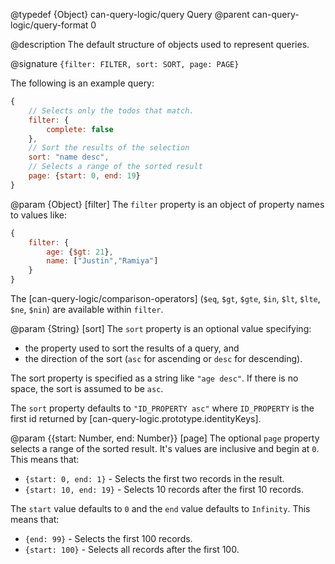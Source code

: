 @typedef {Object} can-query-logic/query Query
@parent can-query-logic/query-format 0

@description The default structure of objects used to represent
queries.  

@signature `{filter: FILTER, sort: SORT, page: PAGE}`


The following is an example query:

```js
{
    // Selects only the todos that match.
    filter: {
        complete: false
    },
    // Sort the results of the selection
    sort: "name desc",
    // Selects a range of the sorted result
    page: {start: 0, end: 19}
}
```

@param {Object} [filter] The `filter` property is an object of property names to values like:

```js
{
    filter: {
        age: {$gt: 21},
        name: ["Justin","Ramiya"]
    }
}
```

The [can-query-logic/comparison-operators] (`$eq`, `$gt`, `$gte`, `$in`, `$lt`, `$lte`, `$ne`, `$nin`)
are available within `filter`.


@param {String} [sort] The `sort` property is an optional value specifying:
- the property used to sort the results of a query, and
- the direction of the sort (`asc` for ascending or `desc` for descending).

The sort property is specified as a string like `"age desc"`.  If there is no space,
the sort is assumed to be `asc`.

The `sort` property defaults to `"ID_PROPERTY asc"` where `ID_PROPERTY` is the first
id returned by [can-query-logic.prototype.identityKeys].

@param {{start: Number, end: Number}} [page] The optional `page` property selects a range of the sorted result. It's values are inclusive and begin at `0`.  This means that:

 - `{start: 0, end: 1}` - Selects the first two records in the result.
 - `{start: 10, end: 19}` - Selects 10 records after the first 10 records.

The `start` value defaults to `0` and the `end` value defaults to `Infinity`.  This means that:

- `{end: 99}` - Selects the first 100 records.
- `{start: 100}` - Selects all records after the first 100.

